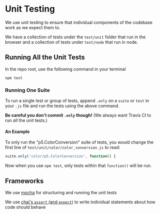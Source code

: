 # Unit Testing

We use unit testing to ensure that individual components of the codebase work as we expect them to.

We have a collection of tests under the `test/unit` folder that run in the browser and a collection of tests under `test/node` that run in node.

## Running All the Unit Tests

In the repo root, use the following command in your terminal

```shell
npm test
```

### Running One Suite

To run a single test or group of tests, append `.only` on a `suite` or `test` in your `.js` file and run the tests using the above command.

**Be careful you don't commit `.only` though!** (We always want Travis CI to run _all_ the unit tests.)

#### An Example

To only run the "p5.ColorConversion" suite of tests, you would change the first line of `test/unit/color/color_conversion.js` to read:

```js
suite.only('color/p5.ColorConversion', function() {
```

Now when you use `npm test`, only tests within that `function()` will be run.

## Frameworks

We use [mocha](https://mochajs.org) for structuring and running the unit tests

We use [chai's `assert` (and `expect`)](https://www.chaijs.com/api/assert/) to write individual statements about how code should behave
